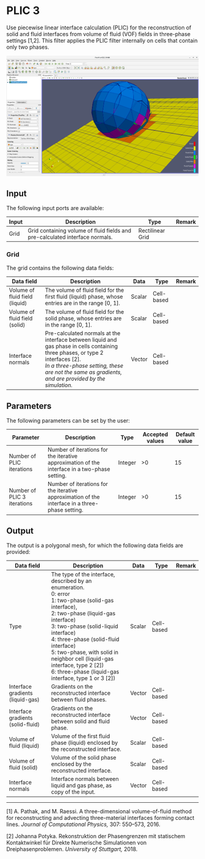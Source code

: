 # PLIC 3

Use piecewise linear interface calculation (PLIC) for the reconstruction of solid and fluid interfaces from volume of fluid (VOF) fields in three-phase settings [1,2]. This filter applies the PLIC filter internally on cells that contain only two phases.

![Example image of reconstructed interfaces with three-phase cells.](example.png)

## Input

The following input ports are available:

| Input | Description                                                  | Type             | Remark |
| ----- | ------------------------------------------------------------ | ---------------- | ------ |
| Grid  | Grid containing volume of fluid fields and pre-calculated interface normals. | Rectilinear Grid |        |

### Grid

The grid contains the following data fields:

| Data field                     | Description                                                  | Data   | Type       | Remark |
| ------------------------------ | ------------------------------------------------------------ | ------ | ---------- | ------ |
| Volume of fluid field (liquid) | The volume of fluid field for the first fluid (liquid) phase, whose entries are in the range [0, 1]. | Scalar | Cell-based |        |
| Volume of fluid field (solid)  | The volume of fluid field for the solid phase, whose entries are in the range [0, 1]. | Scalar | Cell-based |        |
| Interface normals              | Pre-calculated normals at the interface between liquid and gas phase in cells containing three phases, or type 2 interfaces [2].<br />*In a three-phase setting, these are not the same as gradients, and are provided by the simulation.* | Vector | Cell-based |        |

## Parameters

The following parameters can be set by the user:

| Parameter                   | Description                                                  | Type    | Accepted values | Default value |
| --------------------------- | ------------------------------------------------------------ | ------- | --------------- | ------------- |
| Number of PLIC iterations   | Number of iterations for the iterative approximation of the interface in a two-phase setting. | Integer | \>0             | 15            |
| Number of PLIC 3 iterations | Number of iterations for the iterative approximation of the interface in a three-phase setting. | Integer | \>0             | 15            |

## Output

The output is a polygonal mesh, for which the following data fields are provided:

| Data field                        | Description                                                  | Data   | Type       | Remark |
| --------------------------------- | ------------------------------------------------------------ | ------ | ---------- | ------ |
| Type                              | The type of the interface, described by an enumeration.<br />0: error<br/>1: two-phase (solid-gas interface),<br/>2: two-phase (liquid-gas interface)<br/>3: two-phase (solid-liquid interface)<br/>4: three-phase (solid-fluid interface)<br/>5: two-phase, with solid in neighbor cell (liquid-gas interface, type 2 [2])<br/>6: three-phase (liquid-gas interface, type 1 or 3 [2]) | Scalar | Cell-based |        |
| Interface gradients (liquid-gas)  | Gradients on the reconstructed interface between fluid phases. | Vector | Cell-based |        |
| Interface gradients (solid-fluid) | Gradients on the reconstructed interface between solid and fluid phase. | Vector | Cell-based |        |
| Volume of fluid (liquid)          | Volume of the first fluid phase (liquid) enclosed by the reconstructed interface. | Scalar | Cell-based |        |
| Volume of fluid (solid)           | Volume of the solid phase enclosed by the reconstructed interface. | Scalar | Cell-based |        |
| Interface normals                 | Interface normals between liquid and gas phase, as copy of the input. | Vector | Cell-based |        |

---

[1] A. Pathak, and M. Raessi. A three-dimensional volume-of-fluid method for reconstructing and advecting three-material interfaces forming contact lines. *Journal of Computational Physics,* 307: 550–573, 2016.

[2] Johanna Potyka. Rekonstruktion der Phasengrenzen mit statischem Kontaktwinkel für Direkte Numerische Simulationen von Dreiphasenproblemen. *University of Stuttgart,* 2018.

